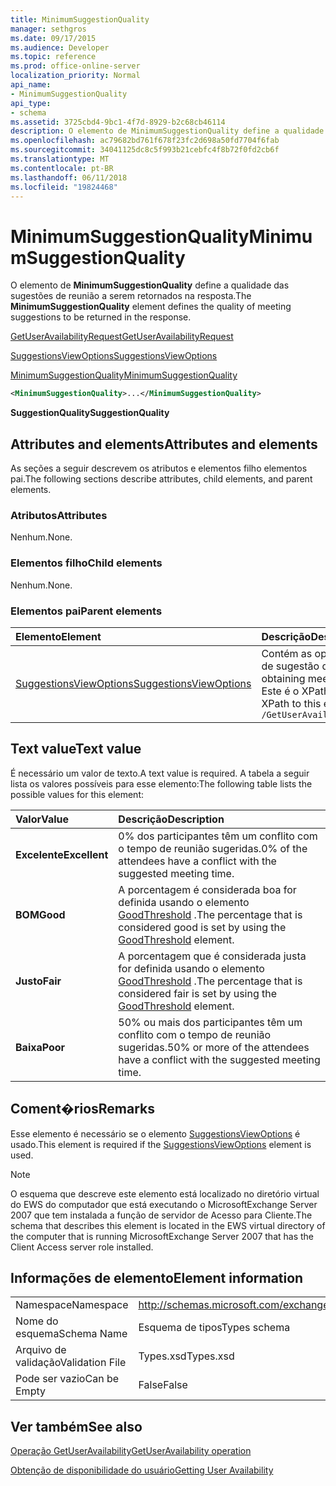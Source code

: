 ```yaml
---
title: MinimumSuggestionQuality
manager: sethgros
ms.date: 09/17/2015
ms.audience: Developer
ms.topic: reference
ms.prod: office-online-server
localization_priority: Normal
api_name:
- MinimumSuggestionQuality
api_type:
- schema
ms.assetid: 3725cbd4-9bc1-4f7d-8929-b2c68cb46114
description: O elemento de MinimumSuggestionQuality define a qualidade das sugestões de reunião a serem retornados na resposta.
ms.openlocfilehash: ac79682bd761f678f23fc2d698a50fd7704f6fab
ms.sourcegitcommit: 34041125dc8c5f993b21cebfc4f8b72f0fd2cb6f
ms.translationtype: MT
ms.contentlocale: pt-BR
ms.lasthandoff: 06/11/2018
ms.locfileid: "19824468"
---
```

# <a name="minimumsuggestionquality"></a><span data-ttu-id="7e398-103">MinimumSuggestionQuality</span><span class="sxs-lookup"><span data-stu-id="7e398-103">MinimumSuggestionQuality</span></span>

<span data-ttu-id="7e398-104">O elemento de **MinimumSuggestionQuality** define a qualidade das sugestões de reunião a serem retornados na resposta.</span><span class="sxs-lookup"><span data-stu-id="7e398-104">The **MinimumSuggestionQuality** element defines the quality of meeting suggestions to be returned in the response.</span></span> 
  
[<span data-ttu-id="7e398-105">GetUserAvailabilityRequest</span><span class="sxs-lookup"><span data-stu-id="7e398-105">GetUserAvailabilityRequest</span></span>](getuseravailabilityrequest.md)
  
[<span data-ttu-id="7e398-106">SuggestionsViewOptions</span><span class="sxs-lookup"><span data-stu-id="7e398-106">SuggestionsViewOptions</span></span>](suggestionsviewoptions.md)
  
[<span data-ttu-id="7e398-107">MinimumSuggestionQuality</span><span class="sxs-lookup"><span data-stu-id="7e398-107">MinimumSuggestionQuality</span></span>](minimumsuggestionquality.md)
  
```xml
<MinimumSuggestionQuality>...</MinimumSuggestionQuality>
```

 <span data-ttu-id="7e398-108">**SuggestionQuality**</span><span class="sxs-lookup"><span data-stu-id="7e398-108">**SuggestionQuality**</span></span>
## <a name="attributes-and-elements"></a><span data-ttu-id="7e398-109">Attributes and elements</span><span class="sxs-lookup"><span data-stu-id="7e398-109">Attributes and elements</span></span>

<span data-ttu-id="7e398-110">As seções a seguir descrevem os atributos e elementos filho elementos pai.</span><span class="sxs-lookup"><span data-stu-id="7e398-110">The following sections describe attributes, child elements, and parent elements.</span></span>
  
### <a name="attributes"></a><span data-ttu-id="7e398-111">Atributos</span><span class="sxs-lookup"><span data-stu-id="7e398-111">Attributes</span></span>

<span data-ttu-id="7e398-112">Nenhum.</span><span class="sxs-lookup"><span data-stu-id="7e398-112">None.</span></span>
  
### <a name="child-elements"></a><span data-ttu-id="7e398-113">Elementos filho</span><span class="sxs-lookup"><span data-stu-id="7e398-113">Child elements</span></span>

<span data-ttu-id="7e398-114">Nenhum.</span><span class="sxs-lookup"><span data-stu-id="7e398-114">None.</span></span>
  
### <a name="parent-elements"></a><span data-ttu-id="7e398-115">Elementos pai</span><span class="sxs-lookup"><span data-stu-id="7e398-115">Parent elements</span></span>

|<span data-ttu-id="7e398-116">**Elemento**</span><span class="sxs-lookup"><span data-stu-id="7e398-116">**Element**</span></span>|<span data-ttu-id="7e398-117">**Descrição**</span><span class="sxs-lookup"><span data-stu-id="7e398-117">**Description**</span></span>|
|:-----|:-----|
|[<span data-ttu-id="7e398-118">SuggestionsViewOptions</span><span class="sxs-lookup"><span data-stu-id="7e398-118">SuggestionsViewOptions</span></span>](suggestionsviewoptions.md) <br/> |<span data-ttu-id="7e398-119">Contém as opções para a obtenção de informações de sugestão de reunião.</span><span class="sxs-lookup"><span data-stu-id="7e398-119">Contains the options for obtaining meeting suggestion information.</span></span>  <br/> <span data-ttu-id="7e398-120">Este é o XPath a este elemento:</span><span class="sxs-lookup"><span data-stu-id="7e398-120">The following is the XPath to this element:</span></span>  <br/>  `/GetUserAvailabilityRequest/SuggestionViewOptions` <br/> |
   
## <a name="text-value"></a><span data-ttu-id="7e398-121">Text value</span><span class="sxs-lookup"><span data-stu-id="7e398-121">Text value</span></span>

<span data-ttu-id="7e398-122">É necessário um valor de texto.</span><span class="sxs-lookup"><span data-stu-id="7e398-122">A text value is required.</span></span> <span data-ttu-id="7e398-123">A tabela a seguir lista os valores possíveis para esse elemento:</span><span class="sxs-lookup"><span data-stu-id="7e398-123">The following table lists the possible values for this element:</span></span>
  
|<span data-ttu-id="7e398-124">**Valor**</span><span class="sxs-lookup"><span data-stu-id="7e398-124">**Value**</span></span>|<span data-ttu-id="7e398-125">**Descrição**</span><span class="sxs-lookup"><span data-stu-id="7e398-125">**Description**</span></span>|
|:-----|:-----|
|<span data-ttu-id="7e398-126">**Excelente**</span><span class="sxs-lookup"><span data-stu-id="7e398-126">**Excellent**</span></span> <br/> |<span data-ttu-id="7e398-127">0% dos participantes têm um conflito com o tempo de reunião sugeridas.</span><span class="sxs-lookup"><span data-stu-id="7e398-127">0% of the attendees have a conflict with the suggested meeting time.</span></span>  <br/> |
|<span data-ttu-id="7e398-128">**BOM**</span><span class="sxs-lookup"><span data-stu-id="7e398-128">**Good**</span></span> <br/> |<span data-ttu-id="7e398-129">A porcentagem é considerada boa for definida usando o elemento [GoodThreshold](goodthreshold.md) .</span><span class="sxs-lookup"><span data-stu-id="7e398-129">The percentage that is considered good is set by using the [GoodThreshold](goodthreshold.md) element.</span></span>  <br/> |
|<span data-ttu-id="7e398-130">**Justo**</span><span class="sxs-lookup"><span data-stu-id="7e398-130">**Fair**</span></span> <br/> |<span data-ttu-id="7e398-131">A porcentagem que é considerada justa for definida usando o elemento [GoodThreshold](goodthreshold.md) .</span><span class="sxs-lookup"><span data-stu-id="7e398-131">The percentage that is considered fair is set by using the [GoodThreshold](goodthreshold.md) element.</span></span>  <br/> |
|<span data-ttu-id="7e398-132">**Baixa**</span><span class="sxs-lookup"><span data-stu-id="7e398-132">**Poor**</span></span> <br/> |<span data-ttu-id="7e398-133">50% ou mais dos participantes têm um conflito com o tempo de reunião sugeridas.</span><span class="sxs-lookup"><span data-stu-id="7e398-133">50% or more of the attendees have a conflict with the suggested meeting time.</span></span>  <br/> |
   
## <a name="remarks"></a><span data-ttu-id="7e398-134">Coment�rios</span><span class="sxs-lookup"><span data-stu-id="7e398-134">Remarks</span></span>

<span data-ttu-id="7e398-135">Esse elemento é necessário se o elemento [SuggestionsViewOptions](suggestionsviewoptions.md) é usado.</span><span class="sxs-lookup"><span data-stu-id="7e398-135">This element is required if the [SuggestionsViewOptions](suggestionsviewoptions.md) element is used.</span></span> 
  
> [!NOTE]
> <span data-ttu-id="7e398-136">O esquema que descreve este elemento está localizado no diretório virtual do EWS do computador que está executando o MicrosoftExchange Server 2007 que tem instalada a função de servidor de Acesso para Cliente.</span><span class="sxs-lookup"><span data-stu-id="7e398-136">The schema that describes this element is located in the EWS virtual directory of the computer that is running MicrosoftExchange Server 2007 that has the Client Access server role installed.</span></span> 
  
## <a name="element-information"></a><span data-ttu-id="7e398-137">Informações de elemento</span><span class="sxs-lookup"><span data-stu-id="7e398-137">Element information</span></span>

|||
|:-----|:-----|
|<span data-ttu-id="7e398-138">Namespace</span><span class="sxs-lookup"><span data-stu-id="7e398-138">Namespace</span></span>  <br/> |http://schemas.microsoft.com/exchange/services/2006/types  <br/> |
|<span data-ttu-id="7e398-139">Nome do esquema</span><span class="sxs-lookup"><span data-stu-id="7e398-139">Schema Name</span></span>  <br/> |<span data-ttu-id="7e398-140">Esquema de tipos</span><span class="sxs-lookup"><span data-stu-id="7e398-140">Types schema</span></span>  <br/> |
|<span data-ttu-id="7e398-141">Arquivo de validação</span><span class="sxs-lookup"><span data-stu-id="7e398-141">Validation File</span></span>  <br/> |<span data-ttu-id="7e398-142">Types.xsd</span><span class="sxs-lookup"><span data-stu-id="7e398-142">Types.xsd</span></span>  <br/> |
|<span data-ttu-id="7e398-143">Pode ser vazio</span><span class="sxs-lookup"><span data-stu-id="7e398-143">Can be Empty</span></span>  <br/> |<span data-ttu-id="7e398-144">False</span><span class="sxs-lookup"><span data-stu-id="7e398-144">False</span></span>  <br/> |
   
## <a name="see-also"></a><span data-ttu-id="7e398-145">Ver também</span><span class="sxs-lookup"><span data-stu-id="7e398-145">See also</span></span>



[<span data-ttu-id="7e398-146">Operação GetUserAvailability</span><span class="sxs-lookup"><span data-stu-id="7e398-146">GetUserAvailability operation</span></span>](getuseravailability-operation.md)


[<span data-ttu-id="7e398-147">Obtenção de disponibilidade do usuário</span><span class="sxs-lookup"><span data-stu-id="7e398-147">Getting User Availability</span></span>](http://msdn.microsoft.com/library/d4133fcb-9b0f-4e6b-aadf-a389da83516a%28Office.15%29.aspx)

